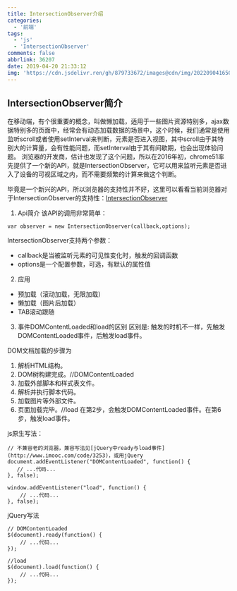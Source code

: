 ```yaml
---
title: IntersectionObserver介绍
categories:
  - '前端'
tags:
  - 'js'
  - 'IntersectionObserver'
comments: false
abbrlink: 36207
date: 2019-04-20 21:33:12
img: 'https://cdn.jsdelivr.ren/gh/879733672/images@cdn/img/202209041650625.jpg'
---
```

## IntersectionObserver简介
在移动端，有个很重要的概念，叫做懒加载，适用于一些图片资源特别多，ajax数据特别多的页面中，经常会有动态加载数据的场景中，这个时候，我们通常是使用监听scroll或者使用setInterval来判断，元素是否进入视图，其中scroll由于其特别大的计算量，会有性能问题，而setInterval由于其有间歇期，也会出现体验问题。
浏览器的开发商，估计也发现了这个问题，所以在2016年初，chrome51率先提供了一个新的API，就是IntersectionObserver，它可以用来监听元素是否进入了设备的可视区域之内，而不需要频繁的计算来做这个判断。

毕竟是一个新兴的API，所以浏览器的支持性并不好，这里可以看看当前浏览器对于IntersectionObserver的支持性：[IntersectionObserver](http://caniuse.com/#search=IntersectionObserver)

1. Api简介
该API的调用非常简单：
```
var observer = new IntersectionObserver(callback,options);
```
IntersectionObserver支持两个参数：

* callback是当被监听元素的可见性变化时，触发的回调函数
* options是一个配置参数，可选，有默认的属性值

2. 应用
* 预加载（滚动加载，无限加载）
* 懒加载（图片后加载）
* TAB滚动跟随

3. 事件DOMContentLoaded和load的区别
区别是: 触发的时机不一样，先触发DOMContentLoaded事件，后触发load事件。

DOM文档加载的步骤为

1. 解析HTML结构。
2. DOM树构建完成。//DOMContentLoaded
3. 加载外部脚本和样式表文件。
4. 解析并执行脚本代码。
5. 加载图片等外部文件。
6. 页面加载完毕。//load
在第2步，会触发DOMContentLoaded事件。在第6步，触发load事件。

js原生写法：
```
// 不兼容老的浏览器，兼容写法见[jQuery中ready与load事件](http://www.imooc.com/code/3253)，或用jQuery
document.addEventListener("DOMContentLoaded", function() {
   // ...代码...
}, false);

window.addEventListener("load", function() {
    // ...代码...
}, false);
```
jQuery写法
```
// DOMContentLoaded
$(document).ready(function() {
    // ...代码...
});

//load
$(document).load(function() {
    // ...代码...
});
```